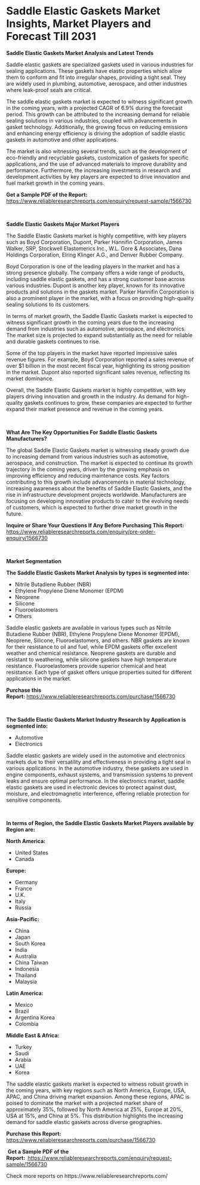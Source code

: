 <p><h1>Saddle Elastic Gaskets Market Insights, Market Players and Forecast Till 2031</h1></p><p><strong>Saddle Elastic Gaskets Market Analysis and Latest Trends</strong></p>
<p><p>Saddle elastic gaskets are specialized gaskets used in various industries for sealing applications. These gaskets have elastic properties which allow them to conform and fit into irregular shapes, providing a tight seal. They are widely used in plumbing, automotive, aerospace, and other industries where leak-proof seals are critical.</p><p>The saddle elastic gaskets market is expected to witness significant growth in the coming years, with a projected CAGR of 6.9% during the forecast period. This growth can be attributed to the increasing demand for reliable sealing solutions in various industries, coupled with advancements in gasket technology. Additionally, the growing focus on reducing emissions and enhancing energy efficiency is driving the adoption of saddle elastic gaskets in automotive and other applications.</p><p>The market is also witnessing several trends, such as the development of eco-friendly and recyclable gaskets, customization of gaskets for specific applications, and the use of advanced materials to improve durability and performance. Furthermore, the increasing investments in research and development activities by key players are expected to drive innovation and fuel market growth in the coming years.</p></p>
<p><strong>Get a Sample PDF of the Report:&nbsp;</strong> <a href="https://www.reliableresearchreports.com/enquiry/request-sample/1566730">https://www.reliableresearchreports.com/enquiry/request-sample/1566730</a></p>
<p>&nbsp;</p>
<p><strong>Saddle Elastic Gaskets Major Market Players</strong></p>
<p><p>The Saddle Elastic Gaskets market is highly competitive, with key players such as Boyd Corporation, Dupont, Parker Hannifin Corporation, James Walker, SRP, Stockwell Elastomerics Inc., W.L. Gore & Associates, Dana Holdings Corporation, Elring Klinger A.G., and Denver Rubber Company. </p><p>Boyd Corporation is one of the leading players in the market and has a strong presence globally. The company offers a wide range of products, including saddle elastic gaskets, and has a strong customer base across various industries. Dupont is another key player, known for its innovative products and solutions in the gaskets market. Parker Hannifin Corporation is also a prominent player in the market, with a focus on providing high-quality sealing solutions to its customers.</p><p>In terms of market growth, the Saddle Elastic Gaskets market is expected to witness significant growth in the coming years due to the increasing demand from industries such as automotive, aerospace, and electronics. The market size is projected to expand substantially as the need for reliable and durable gaskets continues to rise.</p><p>Some of the top players in the market have reported impressive sales revenue figures. For example, Boyd Corporation reported a sales revenue of over $1 billion in the most recent fiscal year, highlighting its strong position in the market. Dupont also reported significant sales revenue, reflecting its market dominance.</p><p>Overall, the Saddle Elastic Gaskets market is highly competitive, with key players driving innovation and growth in the industry. As demand for high-quality gaskets continues to grow, these companies are expected to further expand their market presence and revenue in the coming years.</p></p>
<p>&nbsp;</p>
<p><strong>What Are The Key Opportunities For Saddle Elastic Gaskets Manufacturers?</strong></p>
<p><p>The global Saddle Elastic Gaskets market is witnessing steady growth due to increasing demand from various industries such as automotive, aerospace, and construction. The market is expected to continue its growth trajectory in the coming years, driven by the growing emphasis on improving efficiency and reducing maintenance costs. Key factors contributing to this growth include advancements in material technology, increasing awareness about the benefits of Saddle Elastic Gaskets, and the rise in infrastructure development projects worldwide. Manufacturers are focusing on developing innovative products to cater to the evolving needs of customers, which is expected to further drive market growth in the future.</p></p>
<p><strong>Inquire or Share Your Questions If Any Before Purchasing This Report:</strong> <a href="https://www.reliableresearchreports.com/enquiry/pre-order-enquiry/1566730">https://www.reliableresearchreports.com/enquiry/pre-order-enquiry/1566730</a></p>
<p>&nbsp;</p>
<p><strong>Market Segmentation</strong></p>
<p><strong>The Saddle Elastic Gaskets Market Analysis by types is segmented into:</strong></p>
<p><ul><li>Nitrile Butadiene Rubber (NBR)</li><li>Ethylene Propylene Diene Monomer (EPDM)</li><li>Neoprene</li><li>Silicone</li><li>Fluoroelastomers</li><li>Others</li></ul></p>
<p><p>Saddle elastic gaskets are available in various types such as Nitrile Butadiene Rubber (NBR), Ethylene Propylene Diene Monomer (EPDM), Neoprene, Silicone, Fluoroelastomers, and others. NBR gaskets are known for their resistance to oil and fuel, while EPDM gaskets offer excellent weather and chemical resistance. Neoprene gaskets are durable and resistant to weathering, while silicone gaskets have high temperature resistance. Fluoroelastomers provide superior chemical and heat resistance. Each type of gasket offers unique properties suited for different applications in the market.</p></p>
<p><strong>Purchase this Report:&nbsp;</strong><a href="https://www.reliableresearchreports.com/purchase/1566730">https://www.reliableresearchreports.com/purchase/1566730</a></p>
<p>&nbsp;</p>
<p><strong>The Saddle Elastic Gaskets Market Industry Research by Application is segmented into:</strong></p>
<p><ul><li>Automotive</li><li>Electronics</li></ul></p>
<p><p>Saddle elastic gaskets are widely used in the automotive and electronics markets due to their versatility and effectiveness in providing a tight seal in various applications. In the automotive industry, these gaskets are used in engine components, exhaust systems, and transmission systems to prevent leaks and ensure optimal performance. In the electronics market, saddle elastic gaskets are used in electronic devices to protect against dust, moisture, and electromagnetic interference, offering reliable protection for sensitive components.</p></p>
<p>&nbsp;</p>
<p><strong>In terms of Region, the Saddle Elastic Gaskets Market Players available by Region are:</strong></p>
<p>
    <p> <strong> North America: </strong>
        <ul>
            <li>United States</li>
            <li>Canada</li>
        </ul>
        </p> 
    <p> <strong> Europe: </strong>
        <ul>
            <li>Germany</li>
            <li>France</li>
            <li>U.K.</li>
            <li>Italy</li>
            <li>Russia</li>
        </ul>
        </p> 
    <p> <strong> Asia-Pacific: </strong>
        <ul>
            <li>China</li>
            <li>Japan</li>
            <li>South Korea</li>
            <li>India</li>
            <li>Australia</li>
            <li>China Taiwan</li>
            <li>Indonesia</li>
            <li>Thailand</li>
            <li>Malaysia</li>
        </ul>
        </p> 
    <p> <strong> Latin America: </strong>
        <ul>
            <li>Mexico</li>
            <li>Brazil</li>
            <li>Argentina Korea</li>
            <li>Colombia</li>
        </ul>
        </p> 
    <p> <strong> Middle East & Africa: </strong>
        <ul>
            <li>Turkey</li>
            <li>Saudi</li>
            <li>Arabia</li>
            <li>UAE</li>
            <li>Korea</li>
        </ul>
    </p>
    </p>
<p><p>The saddle elastic gaskets market is expected to witness robust growth in the coming years, with key regions such as North America, Europe, USA, APAC, and China driving market expansion. Among these regions, APAC is poised to dominate the market with a projected market share of approximately 35%, followed by North America at 25%, Europe at 20%, USA at 15%, and China at 5%. This distribution highlights the increasing demand for saddle elastic gaskets across diverse geographies.</p></p>
<p><strong>Purchase this Report: </strong><a href="https://www.reliableresearchreports.com/purchase/1566730">https://www.reliableresearchreports.com/purchase/1566730</a></p>
<p>&nbsp;<strong>Get a Sample PDF of the Report:&nbsp;&nbsp;</strong><a href="https://www.reliableresearchreports.com/enquiry/request-sample/1566730">https://www.reliableresearchreports.com/enquiry/request-sample/1566730</a></p>
<p><strong></strong></p>
<p>Check more reports on https://www.reliableresearchreports.com/</p>